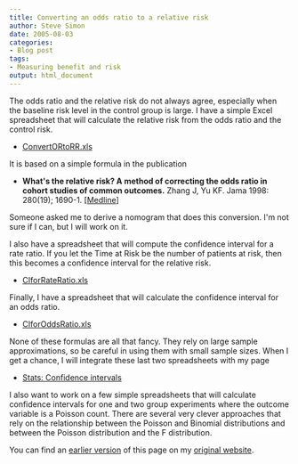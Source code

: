 ```yaml
---
title: Converting an odds ratio to a relative risk
author: Steve Simon
date: 2005-08-03
categories:
- Blog post
tags:
- Measuring benefit and risk
output: html_document
---
```

The odds ratio and the relative risk do not always agree, especially
when the baseline risk level in the control group is large. I have a
simple Excel spreadsheet that will calculate the relative risk from the
odds ratio and the control risk.

-   [ConvertORtoRR.xls](../weblog/images/ConvertORtoRR.xls)

It is based on a simple formula in the publication

-   **What\'s the relative risk? A method of correcting the odds ratio
    in cohort studies of common outcomes.** Zhang J, Yu KF. Jama 1998:
    280(19); 1690-1.
    [\[Medline\]](http://www.ncbi.nlm.nih.gov/entrez/query.fcgi?cmd=Retrieve&db=PubMed&list_uids=9832001&dopt=Abstract)

Someone asked me to derive a nomogram that does this conversion. I\'m
not sure if I can, but I will work on it.

I also have a spreadsheet that will compute the confidence interval for
a rate ratio. If you let the Time at Risk be the number of patients at
risk, then this becomes a confidence interval for the relative risk.

-   [CIforRateRatio.xls](../00files/ConfidenceIntervalForRateRatio.xls)

Finally, I have a spreadsheet that will calculate the confidence
interval for an odds ratio.

-   [CIforOddsRatio.xls](../00files/ConfidenceIntervalForOddsRatio.xls)

None of these formulas are all that fancy. They rely on large sample
approximations, so be careful in using them with small sample sizes.
When I get a chance, I will integrate these last two spreadsheets with
my page

-   [Stats: Confidence intervals](../04/confidence.html)

I also want to work on a few simple spreadsheets that will calculate
confidence intervals for one and two group experiments where the outcome
variable is a Poisson count. There are several very clever approaches
that rely on the relationship between the Poisson and Binomial
distributions and between the Poisson distribution and the F
distribution.

You can find an [earlier version](http://www.pmean.com/05/ConvertOddsRatio.html) of this page on my [original website](http://www.pmean.com/original_site.html).
